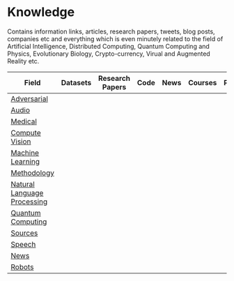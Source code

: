 # Knowledge
Contains information links, articles, research papers, tweets, blog posts, companies etc and everything which is even minutely related to the field of Artificial Intelligence, Distributed Computing, Quantum Computing and Physics, Evolutionary Biology, Crypto-currency, Virual and Augmented Reality etc.

|Field| Datasets| Research Papers| Code| News| Courses| People|
|-----|---------|----------------|-----|-----|--------|-------|
|[Adversarial](/Adversarial/README.md)|
|[Audio](/Audio/README.md)|
|[Medical](/Medical/README.md)|
|[Compute Vision](/Computer_Vision/README.md)|
|[Machine Learning](/Machine_Learning/README.md)|
|[Methodology](/Methodology/README.md)|
|[Natural Language Processing](/Natural_Language_Processing/README.md)|
|[Quantum Computing](/Quantum_Computing/README.md)|
|[Sources](/Sources/README.md)|
|[Speech](/Speech/README.md)|
|[News](/News/README.md)|
|[Robots](/Robots/README.md)|
